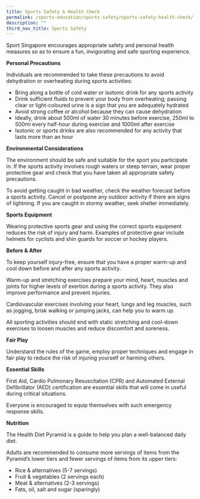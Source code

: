```yaml
---
title: Sports Safety & Health Check
permalink: /sports-education/sports-safety/sports-safety-health-check/
description: ""
third_nav_title: Sports Safety
---
```

Sport Singapore encourages appropriate safety and personal health measures so as to ensure a fun, invigorating and safe sporting experience.

**Personal Precautions**

Individuals are recommended to take these precautions to avoid dehydration or overheating during sports activities:  

*   Bring along a bottle of cold water or isotonic drink for any sports activity
*   Drink sufficient fluids to prevent your body from overheating; passing clear or light-coloured urine is a sign that you are adequately hydrated
*   Avoid strong coffee or alcohol because they can cause dehydration
*   Ideally, drink about 500ml of water 30 minutes before exercise, 250ml to 500ml every half-hour during exercise and 1000ml after exercise
*   Isotonic or sports drinks are also recommended for any activity that lasts more than an hour

**Environmental Considerations**

The environment should be safe and suitable for the sport you participate in. If the sports activity involves rough waters or steep terrain, wear proper protective gear and check that you have taken all appropriate safety precautions. 

To avoid getting caught in bad weather, check the weather forecast before a sports activity. Cancel or postpone any outdoor activity if there are signs of lightning. If you are caught in stormy weather, seek shelter immediately. 

**Sports Equipment**

Wearing protective sports gear and using the correct sports equipment reduces the risk of injury and harm. Examples of protective gear include helmets for cyclists and shin guards for soccer or hockey players.

**Before & After**

To keep yourself injury-free, ensure that you have a proper warm-up and cool down before and after any sports activity. 

Warm-up and stretching exercises prepare your mind, heart, muscles and joints for higher levels of exertion during a sports activity. They also improve performance and prevent injuries. 

Cardiovascular exercises involving your heart, lungs and leg muscles, such as jogging, brisk walking or jumping jacks, can help you to warm up. 

All sporting activities should end with static stretching and cool-down exercises to loosen muscles and reduce discomfort and soreness.

**Fair Play**

Understand the rules of the game, employ proper techniques and engage in fair play to reduce the risk of injuring yourself or harming others. 

**Essential Skills**

First Aid, Cardio Pulmonary Resuscitation (CPR) and Automated External Defibrillator (AED) certification are essential skills that will come in useful during critical situations.

Everyone is encouraged to equip themselves with such emergency response skills. 

**Nutrition**

The Health Diet Pyramid is a guide to help you plan a well-balanced daily diet. 

Adults are recommended to consume more servings of items from the Pyramid’s lower tiers and fewer servings of items from its upper tiers:   

*   Rice & alternatives (5-7 servings)
*   Fruit & vegetables (2 servings each)
*   Meat & alternatives (2-3 servings)
*   Fats, oil, salt and sugar (sparingly)